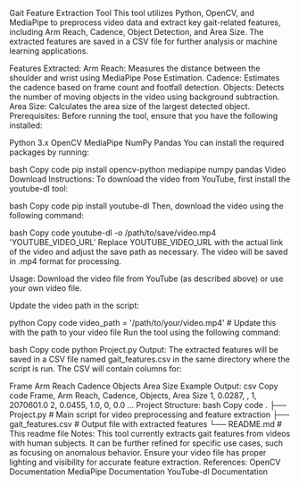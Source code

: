 Gait Feature Extraction Tool
This tool utilizes Python, OpenCV, and MediaPipe to preprocess video data and extract key gait-related features, including Arm Reach, Cadence, Object Detection, and Area Size. The extracted features are saved in a CSV file for further analysis or machine learning applications.

Features Extracted:
Arm Reach: Measures the distance between the shoulder and wrist using MediaPipe Pose Estimation.
Cadence: Estimates the cadence based on frame count and footfall detection.
Objects: Detects the number of moving objects in the video using background subtraction.
Area Size: Calculates the area size of the largest detected object.
Prerequisites:
Before running the tool, ensure that you have the following installed:

Python 3.x
OpenCV
MediaPipe
NumPy
Pandas
You can install the required packages by running:

bash
Copy code
pip install opencv-python mediapipe numpy pandas
Video Download Instructions:
To download the video from YouTube, first install the youtube-dl tool:

bash
Copy code
pip install youtube-dl
Then, download the video using the following command:

bash
Copy code
youtube-dl -o /path/to/save/video.mp4 'YOUTUBE_VIDEO_URL'
Replace YOUTUBE_VIDEO_URL with the actual link of the video and adjust the save path as necessary. The video will be saved in .mp4 format for processing.

Usage:
Download the video file from YouTube (as described above) or use your own video file.

Update the video path in the script:

python
Copy code
video_path = '/path/to/your/video.mp4'  # Update this with the path to your video file
Run the tool using the following command:

bash
Copy code
python Project.py
Output:
The extracted features will be saved in a CSV file named gait_features.csv in the same directory where the script is run. The CSV will contain columns for:

Frame
Arm Reach
Cadence
Objects
Area Size
Example Output:
csv
Copy code
Frame, Arm Reach, Cadence, Objects, Area Size
1, 0.0287, , 1, 2070601.0
2, 0.0455, 1.0, 0, 0.0
...
Project Structure:
bash
Copy code
.
├── Project.py            # Main script for video preprocessing and feature extraction
├── gait_features.csv     # Output file with extracted features
└── README.md             # This readme file
Notes:
This tool currently extracts gait features from videos with human subjects. It can be further refined for specific use cases, such as focusing on anomalous behavior.
Ensure your video file has proper lighting and visibility for accurate feature extraction.
References:
OpenCV Documentation
MediaPipe Documentation
YouTube-dl Documentation
